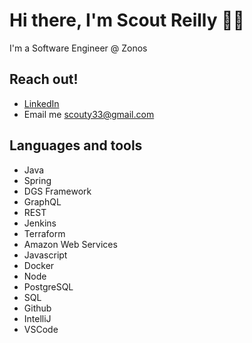 # Hi there, I'm Scout Reilly 🖖🏻

I'm a Software Engineer @ Zonos

## Reach out! 
- [LinkedIn](https://www.linkedin.com/in/scout-reilly/)
- Email me scouty33@gmail.com

## Languages and tools 
- Java
- Spring
- DGS Framework
- GraphQL
- REST
- Jenkins
- Terraform
- Amazon Web Services
- Javascript
- Docker
- Node
- PostgreSQL
- SQL
- Github
- IntelliJ
- VSCode
